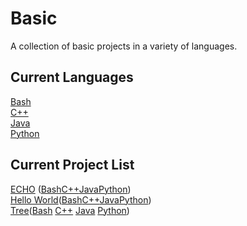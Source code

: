 # Basic
A collection of basic projects in a variety of languages.
## Current Languages
[Bash](bash)
<br />
[C++](cpp)
<br />
[Java](java)
<br />
[Python](python)
## Current Project List
[ECHO](project_descriptors/ECHO.md) ([Bash](bash/echo)[C++](cpp/echo)[Java](java/echo)[Python](python/echo))
<br />
[Hello World](project_descriptors/HELLO_WORLD.md)([Bash](bash/hello_world)[C++](cpp/hello_world)[Java](java/hello_world)[Python](python/hello_world))
<br />
[Tree](project_descriptors/TREE.md)([Bash](bash/tree/_tree.sh) [C++](cpp/tree/src/tree.cpp) [Java](java/tree/src/main/java/com/github/coreyshupe/tree/Tree.java) [Python](python/tree/tree.py))
